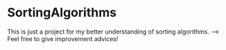 # SortingAlgorithms

This is just a project for my better understanding of sorting algorithms.
 --> Feel free to give improvement advices!
